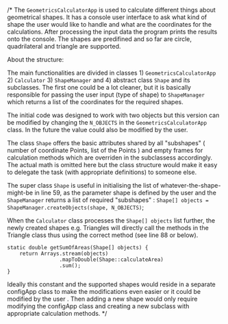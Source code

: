 /*
The `GeometricsCalculatorApp` is used to calculate different things about geometrical shapes. 
It has a console user interface to ask what kind of shape the user would like to handle 
and what are the coordinates for the calculations. After processing the input data the program 
prints the results onto the console. The shapes are predifined and so far are 
circle, quadrilateral and triangle are supported.

About the structure: 

The main functionalities are divided in classes 1) `GeometricsCalculatorApp` 2) `Calculator` 
3) `ShapeManager` and 4) abstract class `Shape` and its subclasses. The first one could be a lot cleaner, 
but it is basically responsible for passing the user input (type of shape) to `ShapeManager` which 
returns a list of the coordinates for the required shapes. 

The initial code was designed to work with two objects but this version can be modified by 
changing the `N_OBJECTS` in the `GeometricsCalculatorApp` class. In the future the value could also be modified by the user. 

The class `Shape` offers the basic attributes shared by all "subshapes" ( number of coordinate Points, list of the Points )
and empty frames for calculation methods which are overriden in the subclassess accordingly. The actual math is omitted
here but the class structure would make it easy to delegate the task (with appropriate definitions) to someone else.

The super class `Shape` is useful in initialising the list of whatever-the-shape-might-be in line 59, as the parameter shape 
is defined by the user and the `ShapeManager` returns a list of required "subshapes" : 
`Shape[] objects = ShapeManager.createObjects(shape, N_OBJECTS)`;

When the `Calculator` class processes the `Shape[] objects` list further, the newly created shapes e.g. Triangles will directly 
call the methods in the Triangle class thus using the correct method (see line 88 or below).
```
static double getSumOfAreas(Shape[] objects) {
    return Arrays.stream(objects)          
                 .mapToDouble(Shape::calculateArea) 
                 .sum();                   
}

```

Ideally this constant and the supported shapes would reside in a separate configApp class to make the 
modifications even easier or it could be modified by the user . Then adding a new shape would only require modifying the configApp class and 
creating a new subclass with appropriate calculation methods. 
*/
